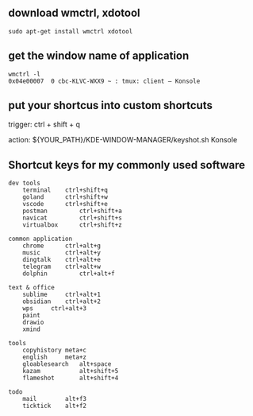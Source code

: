 ## download wmctrl, xdotool
```shell
sudo apt-get install wmctrl xdotool
```
## get the window name of application
```shell
wmctrl -l
0x04e00007  0 cbc-KLVC-WXX9 ~ : tmux: client — Konsole
```
## put your shortcus into custom shortcuts
trigger: ctrl + shift + q

action: ${YOUR_PATH}/KDE-WINDOW-MANAGER/keyshot.sh Konsole


## Shortcut keys for my commonly used software
```shell
dev tools
	terminal	ctrl+shift+q
	goland		ctrl+shift+w
	vscode		ctrl+shift+e
	postman     	ctrl+shift+a
	navicat     	ctrl+shift+s
	virtualbox  	ctrl+shift+z

common application
	chrome		ctrl+alt+g
	music		ctrl+alt+y
	dingtalk	ctrl+alt+e
	telegram	ctrl+alt+w
	dolphin     	ctrl+alt+f

text & office
	sublime		ctrl+alt+1
	obsidian	ctrl+alt+2
	wps		ctrl+alt+3
	paint
	drawio		
	xmind

tools
	copyhistory	meta+c
	english		meta+z
	gloablesearch	alt+space
	kazam          	alt+shift+5
	flameshot      	alt+shift+4

todo
	mail 		alt+f3
	ticktick	alt+f2
```
